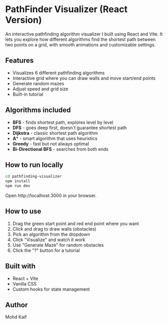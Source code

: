 # PathFinder Visualizer (React Version)

An interactive pathfinding algorithm visualizer I built using React and Vite. It lets you explore how different algorithms find the shortest path between two points on a grid, with smooth animations and customizable settings.

## Features

- Visualizes 6 different pathfinding algorithms
- Interactive grid where you can draw walls and move start/end points
- Generate random mazes
- Adjust speed and grid size
- Built-in tutorial

## Algorithms included

- **BFS** - finds shortest path, explores level by level
- **DFS** - goes deep first, doesn't guarantee shortest path
- **Dijkstra** - classic shortest path algorithm
- **A*** - smart algorithm that uses heuristics
- **Greedy** - fast but not always optimal
- **Bi-Directional BFS** - searches from both ends

## How to run locally

```bash
cd pathfinding-visualizer
npm install
npm run dev
```

Open http://localhost:3000 in your browser.

## How to use

1. Drag the green start point and red end point where you want
2. Click and drag to draw walls (obstacles)
3. Pick an algorithm from the dropdown
4. Click "Visualize" and watch it work
5. Use "Generate Maze" for random obstacles
6. Click the "?" button for a tutorial

## Built with

- React + Vite
- Vanilla CSS
- Custom hooks for state management

## Author

Mohd Kaif
